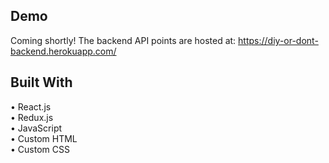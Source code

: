

## Demo
Coming shortly! The backend API points are hosted at: https://diy-or-dont-backend.herokuapp.com/

## Built With
•	React.js <br/>
•	Redux.js <br/>
•	JavaScript <br/>
•	Custom HTML <br/>
•	Custom CSS <br/>

